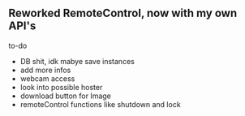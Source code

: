 ## Reworked RemoteControl, now with my own API's 
to-do
- DB shit, idk mabye save instances
- add more infos
- webcam access
- look into possible hoster
- download button for Image
- remoteControl functions like shutdown and lock
